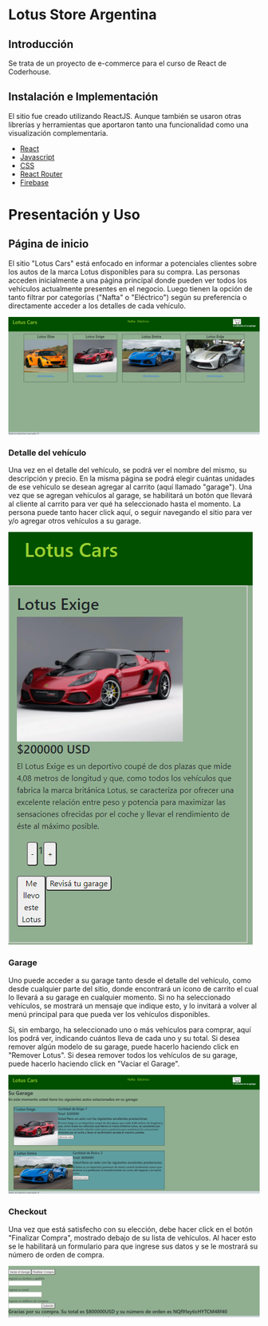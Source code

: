 # Lotus Store Argentina

## Introducción

Se trata de un proyecto de e-commerce para el curso de React de Coderhouse.

## Instalación e Implementación

El sitio fue creado utilizando ReactJS. Aunque también se usaron otras librerías y herramientas que aportaron tanto una funcionalidad como una visualización complementaria.

- [React](https://reactjs.org/)
- [Javascript](https://www.javascript.com/)
- [CSS](https://www.w3.org/Style/CSS/Overview.en.html)
- [React Router](https://v5.reactrouter.com/web/guides/quick-start)
- [Firebase](https://firebase.google.com/)

# Presentación y Uso

##  Página de inicio

El sitio "Lotus Cars" está enfocado en informar a potenciales clientes sobre los autos de la marca Lotus disponibles para su compra. Las personas acceden inicialmente a una página principal donde pueden ver todos los vehículos actualmente presentes en el negocio. Luego tienen la opción de tanto filtrar por categorías ("Nafta" o "Eléctrico") según su preferencia o directamente acceder a los detalles de cada vehículo.

![](./src/components/inicio.png)

### Detalle del vehículo

Una vez en el detalle del vehículo, se podrá ver el nombre del mismo, su descripción y precio. En la misma página se podrá elegir cuántas unidades de ese vehículo se desean agregar al carrito (aquí llamado "garage"). Una vez que se agregan vehículos al garage, se habilitará un botón que llevará al cliente al carrito para ver qué ha seleccionado hasta el momento. La persona puede tanto hacer click aquí, o seguir navegando el sitio para ver y/o agregar otros vehículos a su garage.

![](./src/components/detalle.png)

### Garage

Uno puede acceder a su garage tanto desde el detalle del vehículo, como desde cualquier parte del sitio, donde encontrará un ícono de carrito el cual lo llevará a su garage en cualquier momento. Si no ha seleccionado vehículos, se mostrará un mensaje que indique esto, y lo invitará a volver al menú principal para que pueda ver los vehículos disponibles.

Si, sin embargo, ha seleccionado uno o más vehículos para comprar, aquí los podrá ver, indicando cuántos lleva de cada uno y su total. Si desea remover algún modelo de su garage, puede hacerlo haciendo click en "Remover Lotus". Si desea remover todos los vehículos de su garage, puede hacerlo haciendo click en "Vaciar el Garage".

![](./src/components/garageSalida.png)

### Checkout

Una vez que está satisfecho con su elección, debe hacer click en el botón "Finalizar Compra", mostrado debajo de su lista de vehículos. Al hacer esto se le habilitará un formulario para que ingrese sus datos y se le mostrará su número de orden de compra.

![](./src/components/checkout.png)


